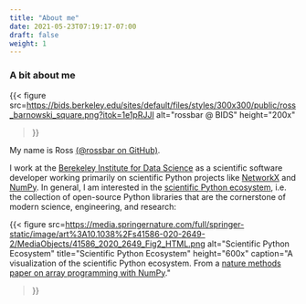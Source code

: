 ```yaml
---
title: "About me"
date: 2021-05-23T07:19:17-07:00
draft: false
weight: 1
---
```


### A bit about me

{{< figure 
    src=https://bids.berkeley.edu/sites/default/files/styles/300x300/public/ross_barnowski_square.png?itok=1e1pRJJI 
    alt="rossbar @ BIDS"
    height="200x"

>}}

My name is Ross [(@rossbar on GitHub)](https://github.com/rossbar).

I work at the [Berekeley Institute for Data Science](https://bids.berkeley.edu)
as a scientific software developer working primarily on scientific Python
projects like [NetworkX](https://networkx.org) and [NumPy](https://numpy.org).
In general, I am interested in the
[scientific Python ecosystem](https://scientific-python.org/), i.e. the collection
of open-source Python libraries that are the cornerstone of modern science,
engineering, and research:

{{< figure 
    src=https://media.springernature.com/full/springer-static/image/art%3A10.1038%2Fs41586-020-2649-2/MediaObjects/41586_2020_2649_Fig2_HTML.png
    alt="Scientific Python Ecosystem"
    title="Scientific Python Ecosystem"
    height="600x"
    caption="A visualization of the scientific Python ecosystem. From a [nature methods paper on array programming with NumPy](https://www.nature.com/articles/s41586-020-2649-2)."
>}}
